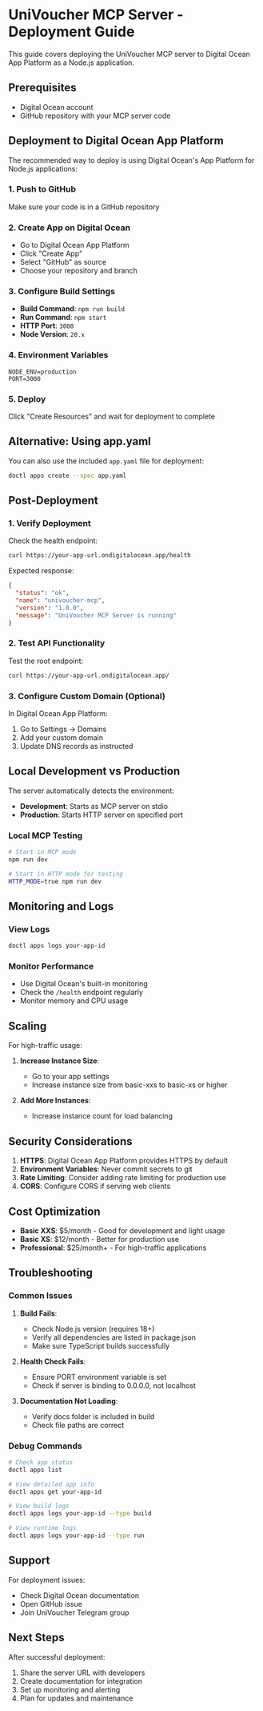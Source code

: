 # UniVoucher MCP Server - Deployment Guide

This guide covers deploying the UniVoucher MCP server to Digital Ocean App Platform as a Node.js application.

## Prerequisites

- Digital Ocean account
- GitHub repository with your MCP server code

## Deployment to Digital Ocean App Platform

The recommended way to deploy is using Digital Ocean's App Platform for Node.js applications:

### 1. Push to GitHub
Make sure your code is in a GitHub repository

### 2. Create App on Digital Ocean
- Go to Digital Ocean App Platform
- Click "Create App"
- Select "GitHub" as source
- Choose your repository and branch

### 3. Configure Build Settings
- **Build Command**: `npm run build`
- **Run Command**: `npm start`
- **HTTP Port**: `3000`
- **Node Version**: `20.x`

### 4. Environment Variables
```
NODE_ENV=production
PORT=3000
```

### 5. Deploy
Click "Create Resources" and wait for deployment to complete

## Alternative: Using app.yaml

You can also use the included `app.yaml` file for deployment:

```bash
doctl apps create --spec app.yaml
```

## Post-Deployment

### 1. Verify Deployment

Check the health endpoint:
```bash
curl https://your-app-url.ondigitalocean.app/health
```

Expected response:
```json
{
  "status": "ok",
  "name": "univoucher-mcp",
  "version": "1.0.0",
  "message": "UniVoucher MCP Server is running"
}
```

### 2. Test API Functionality

Test the root endpoint:
```bash
curl https://your-app-url.ondigitalocean.app/
```

### 3. Configure Custom Domain (Optional)

In Digital Ocean App Platform:
1. Go to Settings → Domains
2. Add your custom domain
3. Update DNS records as instructed

## Local Development vs Production

The server automatically detects the environment:

- **Development**: Starts as MCP server on stdio
- **Production**: Starts HTTP server on specified port

### Local MCP Testing

```bash
# Start in MCP mode
npm run dev

# Start in HTTP mode for testing
HTTP_MODE=true npm run dev
```

## Monitoring and Logs

### View Logs
```bash
doctl apps logs your-app-id
```

### Monitor Performance
- Use Digital Ocean's built-in monitoring
- Check the `/health` endpoint regularly
- Monitor memory and CPU usage

## Scaling

For high-traffic usage:

1. **Increase Instance Size**:
   - Go to your app settings
   - Increase instance size from basic-xxs to basic-xs or higher

2. **Add More Instances**:
   - Increase instance count for load balancing

## Security Considerations

1. **HTTPS**: Digital Ocean App Platform provides HTTPS by default
2. **Environment Variables**: Never commit secrets to git
3. **Rate Limiting**: Consider adding rate limiting for production use
4. **CORS**: Configure CORS if serving web clients

## Cost Optimization

- **Basic XXS**: $5/month - Good for development and light usage
- **Basic XS**: $12/month - Better for production use
- **Professional**: $25/month+ - For high-traffic applications

## Troubleshooting

### Common Issues

1. **Build Fails**:
   - Check Node.js version (requires 18+)
   - Verify all dependencies are listed in package.json
   - Make sure TypeScript builds successfully

2. **Health Check Fails**:
   - Ensure PORT environment variable is set
   - Check if server is binding to 0.0.0.0, not localhost

3. **Documentation Not Loading**:
   - Verify docs folder is included in build
   - Check file paths are correct

### Debug Commands

```bash
# Check app status
doctl apps list

# View detailed app info
doctl apps get your-app-id

# View build logs
doctl apps logs your-app-id --type build

# View runtime logs
doctl apps logs your-app-id --type run
```

## Support

For deployment issues:
- Check Digital Ocean documentation
- Open GitHub issue
- Join UniVoucher Telegram group

## Next Steps

After successful deployment:
1. Share the server URL with developers
2. Create documentation for integration
3. Set up monitoring and alerting
4. Plan for updates and maintenance 
